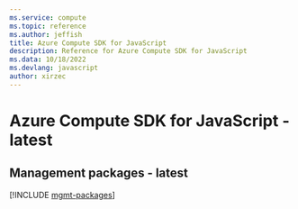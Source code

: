 ```yaml
---
ms.service: compute
ms.topic: reference
ms.author: jeffish
title: Azure Compute SDK for JavaScript
description: Reference for Azure Compute SDK for JavaScript
ms.data: 10/18/2022
ms.devlang: javascript
author: xirzec
---
```

# Azure Compute SDK for JavaScript - latest

## Management packages - latest
[!INCLUDE [mgmt-packages](compute-mgmt-index.md)]